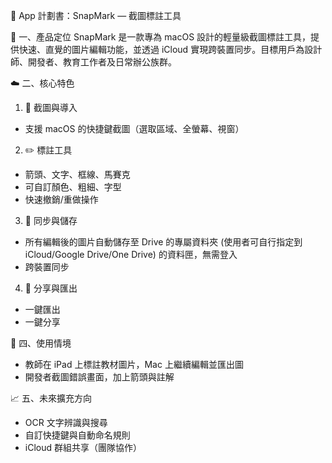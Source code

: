 
📌 App 計劃書：SnapMark — 截圖標註工具

🧭 一、產品定位
SnapMark 是一款專為 macOS 設計的輕量級截圖標註工具，提供快速、直覺的圖片編輯功能，並透過 iCloud 實現跨裝置同步。目標用戶為設計師、開發者、教育工作者及日常辦公族群。

☁️ 二、核心特色
1. 📸 截圖與導入
* 支援 macOS 的快捷鍵截圖（選取區域、全螢幕、視窗）

2. ✏️ 標註工具
* 箭頭、文字、框線、馬賽克
* 可自訂顏色、粗細、字型
* 快速撤銷/重做操作
  
3. 📂 同步與儲存
* 所有編輯後的圖片自動儲存至 Drive 的專屬資料夾 (使用者可自行指定到 iCloud/Google Drive/One Drive) 的資料匣，無需登入
* 跨裝置同步
  
4. 🔗 分享與匯出
* 一鍵匯出
* 一鍵分享

🎯 四、使用情境
* 教師在 iPad 上標註教材圖片，Mac 上繼續編輯並匯出圖
* 開發者截圖錯誤畫面，加上箭頭與註解


📈 五、未來擴充方向
* OCR 文字辨識與搜尋
* 自訂快捷鍵與自動命名規則
* iCloud 群組共享（團隊協作）
